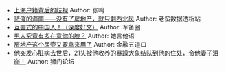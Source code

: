 - [上海户籍背后的歧视](http://wechatscope.jmsc.hku.hk:8000/html?fn=gh_9564a4da8f59_2018-08-11_2651360792_URzbDyOAnq.y.tar.gz)
Author: 张鸣
- [悲催的海南——没有了房地产，就只剩西北风](http://wechatscope.jmsc.hku.hk:8000/html?fn=gh_f4bee2f07eab_2018-08-11_2247484054_XztJ8xInOB.y.tar.gz)
Author: 老蛮数据透析站
- [互害式的中国人！（深度好文）](http://wechatscope.jmsc.hku.hk:8000/html?fn=gh_2b2e9f03559d_2018-08-11_2654291891_PJv925KRMF.y.tar.gz)
Author: 军备圈
- [男人究竟有多在意你的脸？](http://wechatscope.jmsc.hku.hk:8000/html?fn=gh_ec6dcd28a470_2018-08-11_2651544570_MlV8hWFYui.y.tar.gz)
Author: 她言他语
- [房地产这个尿壶又要拿来用了](http://wechatscope.jmsc.hku.hk:8000/html?fn=gh_517f0d8d1792_2018-08-11_2651283847_zdN0r6Zw9S.y.tar.gz)
Author: 金融五道口
- [他突发心脏病去世后，21头被他收养的暴躁大象结队到他的住处，令他妻子泪崩！](http://wechatscope.jmsc.hku.hk:8000/html?fn=gh_3f9203662dc6_2018-08-11_2247484856_cWAVhDfZMU.y.tar.gz)
Author: 狮门论坛
